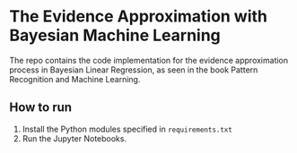 # The Evidence Approximation with Bayesian Machine Learning

The repo contains the code implementation for the evidence approximation process in Bayesian Linear Regression, as seen 
in the book Pattern Recognition and Machine Learning.

## How to run
1. Install the Python modules specified in ```requirements.txt```
2. Run the Jupyter Notebooks.